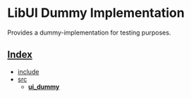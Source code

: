 # LibUI Dummy Implementation

Provides a dummy-implementation for testing purposes.

## [Index](../../README.md)

- [include](../../include/README.md)
- [src](../README.md)
  - **[ui_dummy](./README.md)**
